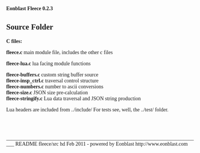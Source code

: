 <div class=head></div>

**Eonblast Fleece 0.2.3**


Source Folder
-------------

**C files:**

**fleece.c**              main module file, includes the other c files  

**fleece-lua.c**          lua facing module functions  

**fleece-buffers.c**      custom string buffer source  
**fleece-insp_ctrl.c**    traversal control structure  
**fleece-numbers.c**      number to ascii conversions  
**fleece-size.c**         JSON size pre-calculation  
**fleece-stringify.c**    Lua data traversal and JSON string production  


Lua headers are included from ../include/ For tests see, well, the ../test/ folder.

<pre>
<style>
body     { font-family: Verdana; Helvetica; Arial; sans-serif; }
div.head { border: 0; border-top-left-radius: 7px; 
           border-bottom-right-radius: 15px; 
           background: url(../etc/images/fleece-footer-1.1.png) no-repeat top right;
           height:81px; padding: 0; margin: 0; }  
div.foot { border: 0; border-bottom-left-radius: 15px; 
           border-bottom-right-radius: 15px; 
           background: url(../etc/images/fleece-footer-1.1.png) no-repeat bottom left;
           height:31px; padding: 0; margin: 0; }  
</style>
</pre>
___________________________________________________________________________
README fleece/src hd Feb 2011 - powered by Eonblast http://www.eonblast.com

<div class=foot></div>
